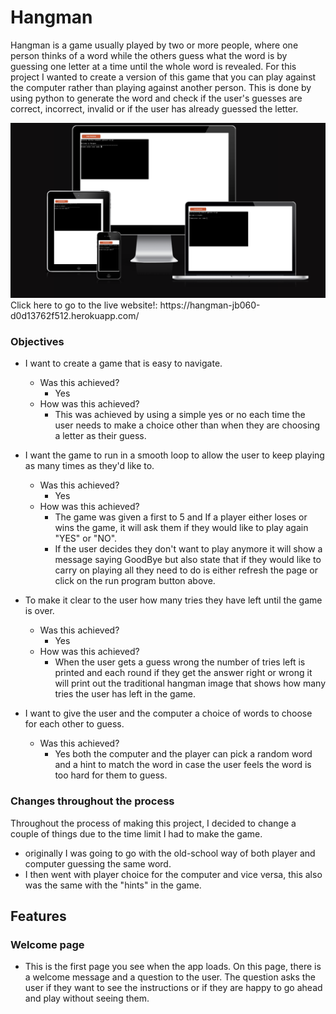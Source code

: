 # Hangman

Hangman is a game usually played by two or more people, where one person thinks of a word while the others guess what the word is by guessing one letter at a time until the whole word is revealed.
For this project I wanted to create a version of this game that you can play against the computer rather than playing against another person.
This is done by using python to generate the word and check if the user's guesses are correct, incorrect, invalid or if the user has already guessed the letter.

<img src ="images/responsive screenshot.png" alt="image of app on different sized screens">
Click here to go to the live website!: https://hangman-jb060-d0d13762f512.herokuapp.com/

### Objectives

- I want to create a game that is easy to navigate. 
    - Was this achieved?
        - Yes
    - How was this achieved?
        - This was achieved by using a simple  yes or no each time the user needs to make a choice other than when they are choosing a letter as their guess.  
                        
 - I want the game to run in a smooth loop to allow the user to keep playing as many times as they'd like to. 
    - Was this achieved?
        - Yes
    - How was this achieved?
        - The game was given a first to 5 and If a player either loses or wins the game, it will ask them if they would like to play again "YES" or "NO".
        - If the user decides they don't want to play anymore it will show a message saying GoodBye but also state that if they would like to carry on playing all they need to do is either refresh the page or click on the run program button above.

- To make it clear to the user how many tries they have left until the game is over.
    - Was this achieved?
        - Yes
    - How was this achieved?
        - When the user gets a guess wrong the number of tries left is printed and each round if they get the answer right or wrong it will print out the traditional hangman image that shows how many tries the user has left in the game.

- I want to give the user and the computer a choice of words to choose for each other to guess.
   - Was this achieved?
      - Yes both the computer and the player can pick a random word and a hint to match the word in case the user feels the word is too hard for them to guess.

### Changes throughout the process   

Throughout the process of making this project, I decided to change a couple of things due to the time limit I had to make the game.
- originally I was going to go with the old-school way of both player and computer guessing the same word.
- I then went with player choice for the computer and vice versa, this also was the same with the "hints" in the game.

## Features 

### Welcome page
- This is the first page you see when the app loads. On this page, there is a 
  welcome message and a question to the user. 
  The question asks the user if
  they want to see the instructions or if they are happy to go ahead and play without seeing them.
  
   <img src="/workspace/hangman/images/1.png" alt= "">

   <img src="/workspace/hangman/images/2.png" alt= "">

   <img src="/workspace/hangman/images/3.png" alt= "">

   <img src="/workspace/hangman/images/4.png" alt= "">

   <img src="/workspace/hangman/images/5.png" alt= "">

   <img src="/workspace/hangman/images/6.png" alt= "">

   <img src="/workspace/hangman/images/7.png" alt= "">

   <img src="/workspace/hangman/images/8.png" alt= "">

   <img src="/workspace/hangman/images/9.png" alt= "">

   <img src="/workspace/hangman/images/10.png" alt= "">

   <img src="/workspace/hangman/images/11.png" alt= "">

   <img src="/workspace/hangman/images/12.png" alt= "">

   <img src="/workspace/hangman/images/13.png" alt= "">

   <img src="/workspace/hangman/images/14.png" alt= "">

   <img src="/workspace/hangman/images/15.png" alt= "">

   <img src="/workspace/hangman/images/16.png" alt= "">



  


  